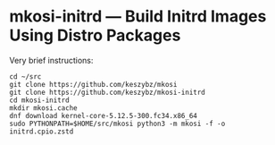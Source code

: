 # mkosi-initrd — Build Initrd Images Using Distro Packages

Very brief instructions:
```
cd ~/src
git clone https://github.com/keszybz/mkosi
git clone https://github.com/keszybz/mkosi-initrd
cd mkosi-initrd
mkdir mkosi.cache
dnf download kernel-core-5.12.5-300.fc34.x86_64
sudo PYTHONPATH=$HOME/src/mkosi python3 -m mkosi -f -o initrd.cpio.zstd
```

